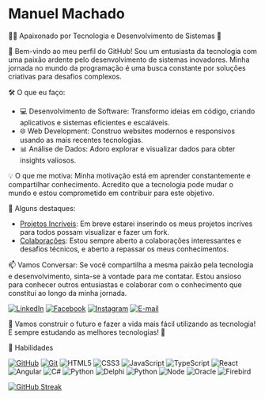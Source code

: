# Manuel Machado


👨‍💻 Apaixonado por Tecnologia e Desenvolvimento de Sistemas 🚀

👋 Bem-vindo ao meu perfil do GitHub! Sou um entusiasta da tecnologia com uma paixão ardente pelo desenvolvimento de sistemas inovadores. Minha jornada no mundo da programação é uma busca constante por soluções criativas para desafios complexos.


🛠️ O que eu faço:
- 💻 Desenvolvimento de Software: Transformo ideias em código, criando aplicativos e sistemas eficientes e escaláveis.
- 🌐 Web Development: Construo websites modernos e responsivos usando as mais recentes tecnologias.
- 📊 Análise de Dados: Adoro explorar e visualizar dados para obter insights valiosos.

💡 O que me motiva:
Minha motivação está em aprender constantemente e compartilhar conhecimento. Acredito que a tecnologia pode mudar o mundo e estou comprometido em contribuir para este objetivo.

🌟 Alguns destaques:
- [Projetos Incríveis](): Em breve estarei inserindo os meus projetos incríves para todos possam visualizar e fazer um fork.
- [Colaborações](): Estou sempre aberto a colaborações interessantes e desafios técnicos, e aberto a repassar os meus conhecimentos.

📫 Vamos Conversar:
Se você compartilha a mesma paixão pela tecnologia e desenvolvimento, sinta-se à vontade para me contatar. Estou ansioso para conhecer outros entusiastas e colaborar com o conhecimento que constitui ao longo da minha jornada.

[![LinkedIn](https://img.shields.io/badge/LinkedIn-292A36?style=for-the-badge&logo=linkedin&logoColor=0E76A8)](https://www.linkedin.com/in/SEUUSERNAME/)
[![Facebook](https://img.shields.io/badge/Facebook-292A36?style=for-the-badge&logo=facebook)](https://www.facebook.com/manuel.machado.182)
[![Instagram](https://img.shields.io/badge/Instagram-292A36?style=for-the-badge&logo=instagram)](https://www.instagram.com/manuelgmachado/)
[![E-mail](https://img.shields.io/badge/-Email-292A36?style=for-the-badge&logo=gmail)](mailto:tekmanuel@gmail.com)

🚀 Vamos construir o futuro e fazer a vida mais fácil utilizando as tecnologia! E sempre estudando as melhores tecnologias! 💪

  🌟 Habilidades

[![GitHub](https://img.shields.io/badge/GitHub-292A36?style=for-the-badge&logo=github&logoColor=30A3DC)](https://docs.github.com/)
[![Git](https://img.shields.io/badge/Git-292A36?style=for-the-badge&logo=git&logoColor=E94D5F)](https://git-scm.com/doc) 
![HTML5](https://img.shields.io/badge/HTML5-292A36?style=for-the-badge&logo=html5)
![CSS3](https://img.shields.io/badge/CSS3-292A36?style=for-the-badge&logo=css3&logoColor=264CE4)
![JavaScript](https://img.shields.io/badge/Java%20Script-292A36?style=for-the-badge&logo=javascript)
![TypeScript](https://img.shields.io/badge/Type%20Script-292A36?style=for-the-badge&logo=typescript)
![React](https://img.shields.io/badge/React-292A36?style=for-the-badge&logo=react)
![Angular](https://img.shields.io/badge/Angular-292A36?style=for-the-badge&logo=angular&logoColor=C3002F)
![C#](https://img.shields.io/badge/C%23-292A36?style=for-the-badge&logo=c-sharp&logoColor=823085)
![Python](https://img.shields.io/badge/Python-292A36?style=for-the-badge&logo=python)
![Delphi](https://img.shields.io/badge/Delphi-292A36?style=for-the-badge&logo=delphi&logoColor=F32735 )
![Python](https://img.shields.io/badge/Python-292A36?style=for-the-badge&logo=python)
![Node](https://img.shields.io/badge/Node%20JS-292A36?style=for-the-badge&logo=Node.js )
![Oracle](https://img.shields.io/badge/Oracle-292A36?style=for-the-badge&logo=oracle&logoColor=F32735 )
![Firebird](https://img.shields.io/badge/Firebird-292A36?style=for-the-badge&logo=firebird&logoColor=F32735 )







[![GitHub Streak](https://streak-stats.demolab.com?user=manuel2511&background=292A36&theme=dark&border_radius=10&date_format=M%20j%5B%2C%20Y%5D&card_width=480&ring=3E92608D&fire=6CFFA8&currStreakLabel=6CFFA8 )](https://github.com/manuel2511?tab=repositories)